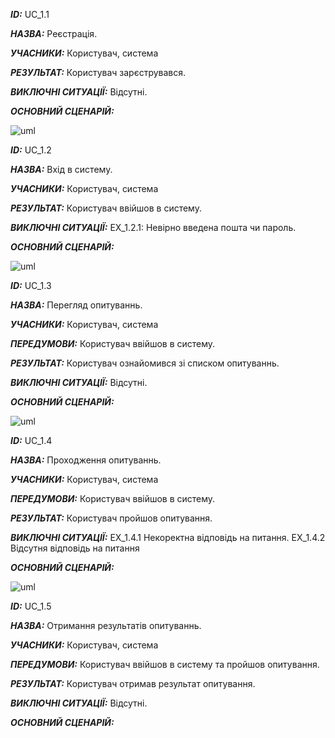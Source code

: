 ***ID:*** UC_1.1
    
***НАЗВА:*** Реєстрація.
    
***УЧАСНИКИ:*** Користувач, система

***РЕЗУЛЬТАТ:*** Користувач зарєструвався.

***ВИКЛЮЧНІ СИТУАЦІЇ:*** Відсутні.

***ОСНОВНИЙ СЦЕНАРІЙ:***

![uml](http://www.plantuml.com/plantuml/png/hL51IiKm4Dtd5A77Q3S5Z-0914K4hKNRNHRQe6w4Rae4GRn220Qas7g5zsxaZAv4-rUVGERDJDxB6wQ-xewkklxYt3WyO-KDtddBWHu9aG_EVFTDYHT91srY5ZHP2GjMV6AcjyNXsMbZ-xQeZ3luKK361w8JvYkoo6Oah7X3LkQVVn0j5hcqfbq6ILLPcPoqB2Zode5FrPRNyh_oBmbwJX8V9HjtUcMGnwFEcUHaDOw5mGg82lO-A1Blb4TVRQ_YiZNrINCiw_e2)



***ID:*** UC_1.2
    
***НАЗВА:*** Вхід в систему.
    
***УЧАСНИКИ:*** Користувач, система

***РЕЗУЛЬТАТ:*** Користувач ввійшов в систему.

***ВИКЛЮЧНІ СИТУАЦІЇ:*** EX_1.2.1: Невірно введена пошта чи пароль.

***ОСНОВНИЙ СЦЕНАРІЙ:***

![uml](http://www.plantuml.com/plantuml/png/XL6rUKCn4EurXJxNuIxC2uIhC3CeLPYPcMa0CzjwA_otKUwiBlXGElf1DNEcPzRCJuohHTp3qYeIj4Rhj84G0hIpg79vLOOdtgvB4YbUNMh-PM7X8KKRsjSyCZIiHoPzvJpcpOr051a45bqh8f0cseH0PBY58sawqGZnRH7XoC14pyXuFY-uDw3XSSSgB5STb_z6hWpdhXq93XzgMkDj0aatwzkWm_9_XU038Rf6Kaf-LlE2AArA4QtIYVIp0iv6-CtIjHQbiYXNarDcGC-oCQPCI5Xaa41QK7LZHrTnGKb1CO-x51BIPPqqUBaDq_ecU9iE9Ogmf3tHH9jq_QT1SsPgMgcQWSb-Fk9F)

***ID:*** UC_1.3
    
***НАЗВА:*** Перегляд опитуваннь.
    
***УЧАСНИКИ:*** Користувач, система

***ПЕРЕДУМОВИ:*** Користувач ввійшов в систему.

***РЕЗУЛЬТАТ:*** Користувач ознайомився зі списком опитуваннь.

***ВИКЛЮЧНІ СИТУАЦІЇ:*** Відсутні.

***ОСНОВНИЙ СЦЕНАРІЙ:*** 

![uml](http://www.plantuml.com/plantuml/png/VT211i9G50PW0EvJN7kC1dkLAA0gjO2XDWGHP8YmDvXfcQkTlS9_tgX_TmQcmBtd_FT-XnCTula-FgvN9i43eYSqUjPKCrGezP8OdviPdYpJFeJZxMvvj11qS9hP00Kw7mgSzUrcHD3gDGZ95mED6X-KoK3YDMAJqMJf_LEjeLQEduM5qzoYqfoiS8fuZwskp_r3lD6Ydc3aRk7l5MntnaJBpO9x-W80)

***ID:*** UC_1.4
    
***НАЗВА:*** Проходження опитуваннь.
    
***УЧАСНИКИ:*** Користувач, система

***ПЕРЕДУМОВИ:*** Користувач ввійшов в систему.

***РЕЗУЛЬТАТ:*** Користувач пройшов опитування.

***ВИКЛЮЧНІ СИТУАЦІЇ:*** EX_1.4.1 Некоректна відповідь на питання. EX_1.4.2 Відсутня відповідь на питання

***ОСНОВНИЙ СЦЕНАРІЙ:***

![uml](http://www.plantuml.com/plantuml/png/XL6rUOGn3EqzXRvhmz24UOTKOMQimipCd4nmp3-iyBHHP3kCZMtH0wjsSgfzOcfwU4ZDuXeUBoB5IxpCAuWWn1kpojHLEUuaNDP5PEHrIdAvyE0ZmoiKm8DCUaZh5ZBfr2i8N3u8L0ZyauL670v2inOIiLUmRzG2owicxSWJIJud8VTX9NXmoB9e1k7OhVZDGJbEBKc4puNFXsTV0YYJeSym1nN_Uxr0IB3ZlCYRIFte-7VF5mYRoND4VnNrmsSWLA56HgUwQQA_js-gdCo0WnIoMY8rDRSMvPVc5-M-lefbRwDZIjLsZtJ9Sfy1)

***ID:*** UC_1.5
    
***НАЗВА:*** Отримання результатів опитуваннь.
    
***УЧАСНИКИ:*** Користувач, система

***ПЕРЕДУМОВИ:*** Користувач ввійшов в систему та пройшов опитування.

***РЕЗУЛЬТАТ:*** Користувач отримав результат опитування.

***ВИКЛЮЧНІ СИТУАЦІЇ:*** Відсутні.

***ОСНОВНИЙ СЦЕНАРІЙ:***



